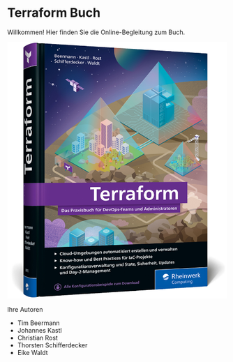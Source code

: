 # Terraform Buch

Willkommen! Hier finden Sie die Online-Begleitung zum Buch.

![Terraform Buch](profile/cover.jpg)

Ihre Autoren

- Tim Beermann
- Johannes Kastl
- Christian Rost
- Thorsten Schifferdecker
- Eike Waldt
